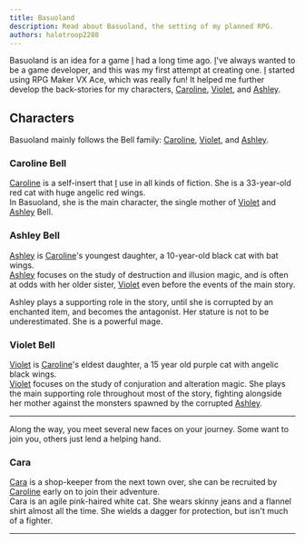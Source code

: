 ```yaml
---
title: Basuoland
description: Read about Basuoland, the setting of my planned RPG.
authors: halotroop2288
---
```


Basuoland is an idea for a game [I] had a long time ago.
[I]'ve always wanted to be a game developer, and this was my first attempt at creating one.
[I] started using RPG Maker VX Ace, which was really fun!
It helped me further develop the back-stories for my characters,
[Caroline], [Violet], and [Ashley].

## Characters

Basuoland mainly follows the Bell family: [Caroline], [Violet], and [Ashley].

### Caroline Bell

[Caroline] is a self-insert that [I] use in all kinds of fiction.
She is a 33-year-old red cat with huge angelic red wings.<br>
In Basuoland, she is the main character, the single mother of [Violet] and [Ashley] Bell.

### Ashley Bell

[Ashley] is [Caroline]'s youngest daughter, a 10-year-old black cat with bat wings.<br>
[Ashley] focuses on the study of destruction and illusion magic,
and is often at odds with her older sister, [Violet] even before the events of the main story.

Ashley plays a supporting role in the story,
until she is corrupted by an enchanted item, and becomes the antagonist.
Her stature is not to be underestimated. She is a powerful mage.

### Violet Bell

[Violet] is [Caroline]'s eldest daughter, a 15 year old purple cat with angelic black wings.<br>
[Violet] focuses on the study of conjuration and alteration magic.
She plays the main supporting role throughout most of the story,
fighting alongside her mother against the monsters spawned by the corrupted [Ashley].

---

Along the way, you meet several new faces on your journey.
Some want to join you, others just lend a helping hand.

### Cara

[Cara] is a shop-keeper from the next town over,
she can be recruited by [Caroline] early on to join their adventure.<br>
Cara is an agile pink-haired white cat. She wears skinny jeans and a flannel shirt almost all the time.
She wields a dagger for protection, but isn't much of a fighter.

---

<!-- Static Links -->

[I]:/caroline
[Caroline]:/caroline/characters/caroline
[Violet]:/caroline/characters/violet
[Ashley]:/caroline/characters/ashley
[Cara]:/caroline/characters/cara
[Sam]:/caroline/characters/sam
